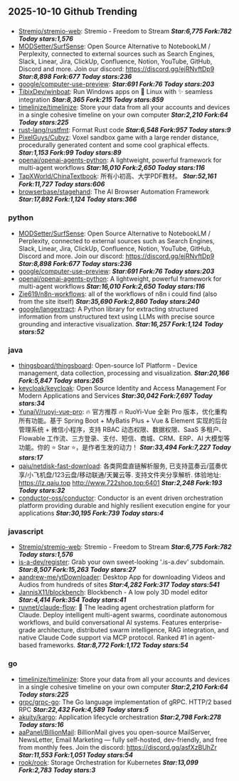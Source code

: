 ## 2025-10-10 Github Trending

### 
* [Stremio/stremio-web](https://github.com/Stremio/stremio-web): Stremio - Freedom to Stream ***Star:6,775 Fork:782 Today stars:1,576***
* [MODSetter/SurfSense](https://github.com/MODSetter/SurfSense): Open Source Alternative to NotebookLM / Perplexity, connected to external sources such as Search Engines, Slack, Linear, Jira, ClickUp, Confluence, Notion, YouTube, GitHub, Discord and more. Join our discord: https://discord.gg/ejRNvftDp9 ***Star:8,898 Fork:677 Today stars:236***
* [google/computer-use-preview](https://github.com/google/computer-use-preview):  ***Star:691 Fork:76 Today stars:203***
* [TibixDev/winboat](https://github.com/TibixDev/winboat): Run Windows apps on 🐧 Linux with ✨ seamless integration ***Star:8,365 Fork:215 Today stars:859***
* [timelinize/timelinize](https://github.com/timelinize/timelinize): Store your data from all your accounts and devices in a single cohesive timeline on your own computer ***Star:2,210 Fork:64 Today stars:225***
* [rust-lang/rustfmt](https://github.com/rust-lang/rustfmt): Format Rust code ***Star:6,548 Fork:957 Today stars:9***
* [PixelGuys/Cubyz](https://github.com/PixelGuys/Cubyz): Voxel sandbox game with a large render distance, procedurally generated content and some cool graphical effects. ***Star:1,153 Fork:99 Today stars:89***
* [openai/openai-agents-python](https://github.com/openai/openai-agents-python): A lightweight, powerful framework for multi-agent workflows ***Star:16,010 Fork:2,650 Today stars:116***
* [TapXWorld/ChinaTextbook](https://github.com/TapXWorld/ChinaTextbook): 所有小初高、大学PDF教材。 ***Star:52,161 Fork:11,727 Today stars:606***
* [browserbase/stagehand](https://github.com/browserbase/stagehand): The AI Browser Automation Framework ***Star:17,892 Fork:1,124 Today stars:366***

### python
* [MODSetter/SurfSense](https://github.com/MODSetter/SurfSense): Open Source Alternative to NotebookLM / Perplexity, connected to external sources such as Search Engines, Slack, Linear, Jira, ClickUp, Confluence, Notion, YouTube, GitHub, Discord and more. Join our discord: https://discord.gg/ejRNvftDp9 ***Star:8,898 Fork:677 Today stars:236***
* [google/computer-use-preview](https://github.com/google/computer-use-preview):  ***Star:691 Fork:76 Today stars:203***
* [openai/openai-agents-python](https://github.com/openai/openai-agents-python): A lightweight, powerful framework for multi-agent workflows ***Star:16,010 Fork:2,650 Today stars:116***
* [Zie619/n8n-workflows](https://github.com/Zie619/n8n-workflows): all of the workflows of n8n i could find (also from the site itself) ***Star:35,690 Fork:2,860 Today stars:240***
* [google/langextract](https://github.com/google/langextract): A Python library for extracting structured information from unstructured text using LLMs with precise source grounding and interactive visualization. ***Star:16,257 Fork:1,124 Today stars:52***

### java
* [thingsboard/thingsboard](https://github.com/thingsboard/thingsboard): Open-source IoT Platform - Device management, data collection, processing and visualization. ***Star:20,166 Fork:5,847 Today stars:265***
* [keycloak/keycloak](https://github.com/keycloak/keycloak): Open Source Identity and Access Management For Modern Applications and Services ***Star:30,042 Fork:7,697 Today stars:34***
* [YunaiV/ruoyi-vue-pro](https://github.com/YunaiV/ruoyi-vue-pro): 🔥 官方推荐 🔥 RuoYi-Vue 全新 Pro 版本，优化重构所有功能。基于 Spring Boot + MyBatis Plus + Vue & Element 实现的后台管理系统 + 微信小程序，支持 RBAC 动态权限、数据权限、SaaS 多租户、Flowable 工作流、三方登录、支付、短信、商城、CRM、ERP、AI 大模型等功能。你的 ⭐️ Star ⭐️，是作者生发的动力！ ***Star:33,494 Fork:7,227 Today stars:17***
* [qaiu/netdisk-fast-download](https://github.com/qaiu/netdisk-fast-download): 各类网盘直链解析服务, 已支持蓝奏云/蓝奏优享/小飞机盘/123云盘/移动联通/天翼云等. 支持文件夹分享解析. 体验地址: https://lz.qaiu.top http://www.722shop.top:6401 ***Star:2,248 Fork:193 Today stars:32***
* [conductor-oss/conductor](https://github.com/conductor-oss/conductor): Conductor is an event driven orchestration platform providing durable and highly resilient execution engine for your applications ***Star:30,195 Fork:739 Today stars:4***

### javascript
* [Stremio/stremio-web](https://github.com/Stremio/stremio-web): Stremio - Freedom to Stream ***Star:6,775 Fork:782 Today stars:1,576***
* [is-a-dev/register](https://github.com/is-a-dev/register): Grab your own sweet-looking '.is-a.dev' subdomain. ***Star:8,507 Fork:15,263 Today stars:27***
* [aandrew-me/ytDownloader](https://github.com/aandrew-me/ytDownloader): Desktop App for downloading Videos and Audios from hundreds of sites ***Star:4,282 Fork:317 Today stars:541***
* [JannisX11/blockbench](https://github.com/JannisX11/blockbench): Blockbench - A low poly 3D model editor ***Star:4,414 Fork:354 Today stars:41***
* [ruvnet/claude-flow](https://github.com/ruvnet/claude-flow): 🌊 The leading agent orchestration platform for Claude. Deploy intelligent multi-agent swarms, coordinate autonomous workflows, and build conversational AI systems. Features enterprise-grade architecture, distributed swarm intelligence, RAG integration, and native Claude Code support via MCP protocol. Ranked #1 in agent-based frameworks. ***Star:8,772 Fork:1,172 Today stars:54***

### go
* [timelinize/timelinize](https://github.com/timelinize/timelinize): Store your data from all your accounts and devices in a single cohesive timeline on your own computer ***Star:2,210 Fork:64 Today stars:225***
* [grpc/grpc-go](https://github.com/grpc/grpc-go): The Go language implementation of gRPC. HTTP/2 based RPC ***Star:22,432 Fork:4,589 Today stars:5***
* [akuity/kargo](https://github.com/akuity/kargo): Application lifecycle orchestration ***Star:2,798 Fork:278 Today stars:16***
* [aaPanel/BillionMail](https://github.com/aaPanel/BillionMail): BillionMail gives you open-source MailServer, NewsLetter, Email Marketing — fully self-hosted, dev-friendly, and free from monthly fees. Join the discord: https://discord.gg/asfXzBUhZr ***Star:11,553 Fork:1,051 Today stars:54***
* [rook/rook](https://github.com/rook/rook): Storage Orchestration for Kubernetes ***Star:13,099 Fork:2,783 Today stars:3***
